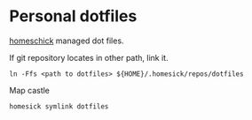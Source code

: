 # Personal dotfiles

[homeschick](https://github.com/andsens/homeshick) managed dot files.


If git repository locates in other path, link it.
```
ln -Ffs <path to dotfiles> ${HOME}/.homesick/repos/dotfiles
```

Map castle
```
homesick symlink dotfiles
```